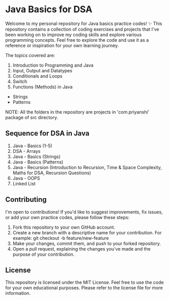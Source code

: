 # Java Basics for DSA
Welcome to my personal repository for Java basics practice codes! ✨ This repository contains a collection of coding exercises and projects that I've been working on to improve my coding skills and explore various programming concepts. Feel free to explore the code and use it as a reference or inspiration for your own learning journey.

The topics covered are:
1. Introduction to Programming and Java
2. Input, Output and Datatypes
3. Conditionals and Loops
4. Switch
5. Functions (Methods) in Java
-   Strings
-   Patterns

NOTE: All the folders in the repository are projects in 'com.priyanshi' package of src directory.

## Sequence for DSA in Java
1. Java - Basics (1-5)
2. DSA  - Arrays
3. Java - Basics (Strings)
4. Java - Basics (Patterns)
5. Java - Recursion (Introduction to Recursion, Time & Space Complexity, Maths for DSA, Recursion Questions)
6. Java - OOPS
7. Linked List

## Contributing
I'm open to contributions! If you'd like to suggest improvements, fix issues, or add your own practice codes, please follow these steps:
1. Fork this repository to your own GitHub account.
2. Create a new branch with a descriptive name for your contribution.
   For example: git checkout -b feature/new-feature
3. Make your changes, commit them, and push to your forked repository.
4. Open a pull request, explaining the changes you've made and the purpose of your contribution.

## License
This repository is licensed under the MIT License. Feel free to use the code for your own educational purposes. Please refer to the license file for more information.
